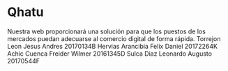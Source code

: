 # Qhatu
Nuestra web proporcionará una solución para que los puestos de los mercados puedan adecuarse al comercio digital de forma rápida. 
Torrejon Leon Jesus Andres 20170134B
Hervias Arancibia Felix Daniel 20172264K
Achic Cuenca Freider Wilmer 20161345D
Sulca Diaz Leonardo Augusto 20170544F
